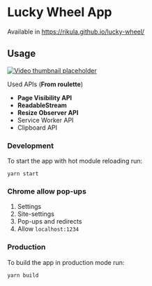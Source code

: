 # Lucky Wheel App

Available in https://rikula.github.io/lucky-wheel/

## Usage

[![Video thumbnail placeholder](doc/screenshot_youtube.PNG)](https://www.youtube.com/watch?v=VIDEO-ID "Put hover text here!")

Used APIs (**From roulette**)

- **Page Visibility API**
- **ReadableStream**
- **Resize Observer API**
- Service Worker API
- Clipboard API

### Development

To start the app with hot module reloading run:

```
yarn start
```

### Chrome allow pop-ups

1. Settings
2. Site-settings
3. Pop-ups and redirects
4. Allow `localhost:1234`

### Production

To build the app in production mode run:

```
yarn build
```
